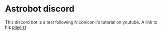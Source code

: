 # Astrobot discord
This discord bot is a test following Niconiconii's tutorial on youtube.
A link to his [playlist](https://www.youtube.com/playlist?list=PLOlSzPEdp-bRnCzZX6qnKehutm2nb_tN-)